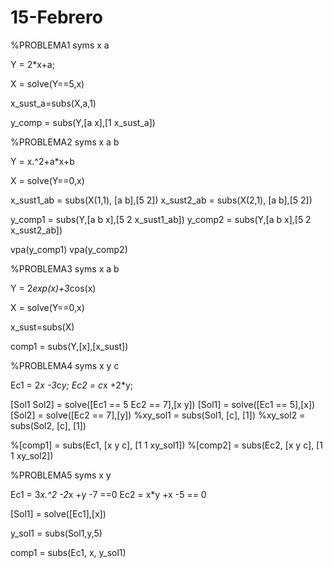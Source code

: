 # 15-Febrero
%PROBLEMA1
syms x a

Y = 2*x+a;

X = solve(Y==5,x)

x_sust_a=subs(X,a,1)

y_comp = subs(Y,[a x],[1 x_sust_a])




%PROBLEMA2
syms x a b

Y = x.^2+a*x+b

X = solve(Y==0,x) 

x_sust1_ab = subs(X(1,1), [a b],[5 2])
x_sust2_ab = subs(X(2,1), [a b],[5 2])

y_comp1 = subs(Y,[a b x],[5 2 x_sust1_ab])
y_comp2 = subs(Y,[a b x],[5 2 x_sust2_ab])

vpa(y_comp1)
vpa(y_comp2)




%PROBLEMA3
syms x a b

Y = 2*exp(x)+3*cos(x)

X = solve(Y==0,x)

x_sust=subs(X)

comp1 = subs(Y,[x],[x_sust])




%PROBLEMA4
syms x y c

Ec1 = 2*x -3*c*y;
Ec2 = c*x +2*y;

[Sol1 Sol2] = solve([Ec1 == 5 Ec2 == 7],[x y])
[Sol1] = solve([Ec1 == 5],[x])
[Sol2] = solve([Ec2 == 7],[y])
%xy_sol1 = subs(Sol1, [c], [1])
%xy_sol2 = subs(Sol2, [c], [1])

%[comp1] = subs(Ec1, [x y c], [1 1 xy_sol1])
%[comp2] = subs(Ec2, [x y c], [1 1 xy_sol2])




%PROBLEMA5
syms x y

Ec1 = 3*x.^2 -2*x +y -7 ==0
Ec2 = x*y +x -5 == 0

[Sol1] = solve([Ec1],[x])

y_sol1 = subs(Sol1,y,5)

comp1 = subs(Ec1, x, y_sol1)
